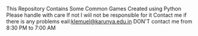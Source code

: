 This Repository Contains Some Common Games Created using Python
Please handle with care
If not I wiil not be responsible for it
Contact me if there is any problems
eail:klemuel@karunya.edu.in
DON'T contact me from 8:30 PM to 7:00 AM
